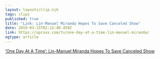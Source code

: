 ```yaml
---
layout: layouts/clip.njk
tags: clips
published: true
title: "Link: Lin-Manuel Miranda Hopes To Save Canceled Show"
date: 2019-03-15T02:12:40.459Z
link: https://uproxx.com/tv/one-day-at-a-time-lin-manuel-miranda/
ogtype: article
---
```


[ ‘One Day At A Time’: Lin-Manuel Miranda Hopes To Save Canceled Show ](https://uproxx.com/tv/one-day-at-a-time-lin-manuel-miranda/)
